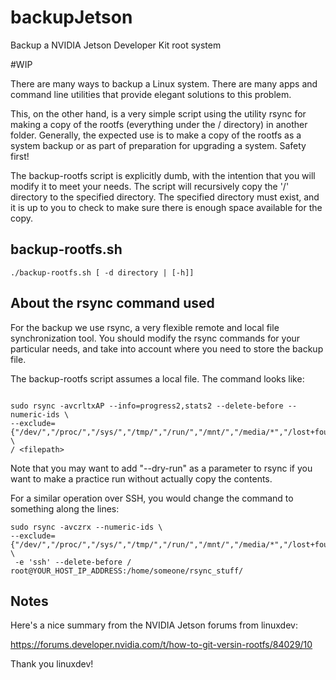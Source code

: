 # backupJetson
Backup a NVIDIA Jetson Developer Kit root system

#WIP

There are many ways to backup a Linux system. There are many apps and command line utilities that provide elegant solutions to this problem.

This, on the other hand, is a very simple script using the utility rsync for making a copy of the rootfs (everything under the / directory) in another folder. Generally, the expected use is to make a copy of the rootfs as a system backup or as part of preparation for upgrading a system. Safety first!

The backup-rootfs script is explicitly dumb, with the intention that you will modify it to meet your needs. The script will recursively copy the '/' directory to the specified directory. The specified directory must exist, and it is up to you to check to make sure there is enough space available for the copy.

## backup-rootfs.sh
```
./backup-rootfs.sh [ -d directory | [-h]]
```

## About the rsync command used

For the backup we use rsync, a very flexible remote and local file synchronization tool. You should modify the rsync commands for your particular needs, and take into account where you need to store the backup file. 

The backup-rootfs script assumes a local file. The command looks like:
``` 

sudo rsync -avcrltxAP --info=progress2,stats2 --delete-before --numeric-ids \
--exclude={"/dev/","/proc/","/sys/","/tmp/","/run/","/mnt/","/media/*","/lost+found"} \
/ <filepath>
```

Note that you may want to add "--dry-run" as a parameter to rsync if you want to make a practice run without actually copy the contents.

For a similar operation over SSH, you would change the command to something along the lines:
```
sudo rsync -avczrx --numeric-ids \
--exclude={"/dev/","/proc/","/sys/","/tmp/","/run/","/mnt/","/media/*","/lost+found"} \
 -e 'ssh' --delete-before / root@YOUR_HOST_IP_ADDRESS:/home/someone/rsync_stuff/
```


## Notes

Here's a nice summary from the NVIDIA Jetson forums from linuxdev:

https://forums.developer.nvidia.com/t/how-to-git-versin-rootfs/84029/10

Thank you linuxdev!
